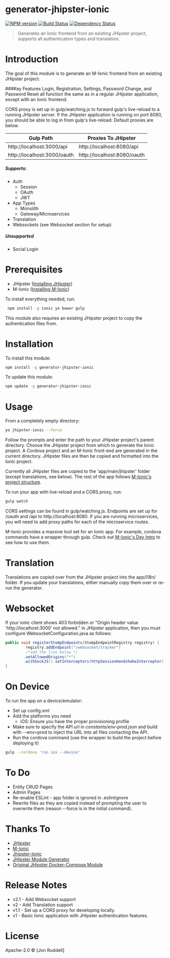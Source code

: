 # generator-jhipster-ionic
[![NPM version][npm-image]][npm-url] [![Build Status][travis-image]][travis-url] [![Dependency Status][daviddm-image]][daviddm-url]
> Generates an Ionic frontend from an existing JHipster project, supports all authentication types and translation.

# Introduction

The goal of this module is to generate an  M-Ionic frontend from an existing JHipster project.  

###Key Features
Login, Registration, Settings, Password Change, and Password Reset all function the same as in a regular JHipster 
application, except with an Ionic frontend.

CORS proxy is set up in gulp/watching.js to forward gulp's live-reload to a running JHipster server.  If the JHipster 
application is running on port 8080, you should be able to log in from gulp's live-reload.  Default proxies are below.

Gulp Path | Proxies To JHipster
------------- | -------------
http://localhost:3000/api  | http://localhost:8080/api
http://localhost:3000/oauth  | http://localhost:8080/oauth


 
##### Supports:
- Auth
  - Session
  - OAuth
  - JWT
- App Types
  - Monolith
  - Gateway/Microservices
- Translation
- Websockets (see Websocket section for setup)

##### Unsupported
- Social Login

# Prerequisites
- JHipster ([Installing JHipster](https://jhipster.github.io/installation.html))
- M-Ionic ([Installing M-Ionic](https://github.com/mwaylabs/generator-m-ionic/blob/master/docs/start/installation_prerequisites.md))

To install everything needed, run:
```bash
 npm install -g ionic yo bower gulp
```
This module also requires an existing JHipster project to copy the authentication files from.

# Installation

To install this module:

```bash
npm install -g generator-jhipster-ionic
```

To update this module:
```bash
npm update -g generator-jhipster-ionic
```

# Usage
From a completely empty directory: 
```bash
yo jhipster-ionic --force
```
Follow the prompts and enter the path to your JHipster project's parent directory.  Choose the JHipster project from 
which to generate the Ionic project.  A Cordova project and an M-Ionic front-end are generated in the current directory.
  JHipster files are then be copied and formatted into the Ionic project.

Currently all JHipster files are copied to the 'app/main/jhipster' folder (except translations, see below).  The rest of the app follows [M-Ionic's project structure](https://github.com/mwaylabs/generator-m-ionic/blob/master/docs/start/file_structure.md).

To run your app with live-reload and a CORS proxy, run:
```bash
gulp watch
```
CORS settings can be found in gulp/watching.js.  Endpoints are set up for /oauth and /api to http://localhost:8080. If you are running microservices, 
you will need to add proxy paths for each of the microservice routes.

M-Ionic provides a massive tool set for an Ionic app.  For example, cordova commands have a wrapper through gulp.  Check out [M-Ionic's Dev Intro](https://github.com/mwaylabs/generator-m-ionic/blob/master/docs/start/development_intro.md) to see how to use them.


# Translation

Translations are copied over from the JHipster project into the app/i18n/ folder.  If you update your translations, either manually copy them over or re-run the generator.

# Websocket
If your ionic client shows 403 forbidden or "Origin header value 'http://localhost:3000' not allowed." in JHipster application, then you must configure
   WebsocketConfiguration.java as follows:
```java
public void registerStompEndpoints(StompEndpointRegistry registry) {
         registry.addEndpoint("/websocket/tracker")
         /*add the line below */
        .setAllowedOrigins("*")
        .withSockJS().setInterceptors(httpSessionHandshakeInterceptor());
}
```
# On Device

To run the app on a device/emulator:
- Set up config.xml
- Add the platforms you need
  - iOS: Ensure you have the proper provisioning profile
- Make sure to specify the API url in *constants/env-prod.json* and build with --env=prod to inject the URL into all files contacting the API.
- Run the cordova command (use the wrapper to build the project before deploying it)
```bash
gulp --cordova 'run ios --device'
```

# To Do
- Entity CRUD Pages
- Admin Pages
- Re-enable ESLint - app folder is ignored in .eslintignore
- Rewrite files as they are copied instead of prompting the user to overwrite them (reason --force is in the initial command).

# Thanks To

- [JHipster](https://github.com/jhipster/generator-jhipster)
- [M-Ionic](https://github.com/mwaylabs/generator-m-ionic)
- [Jhipster-Ionic](https://github.com/gmarziou/jhipster-ionic)
- [JHipster Module Generator](https://github.com/jhipster/generator-jhipster-module)
- [Original JHipster Docker-Compose Module](https://github.com/jhipster/generator-jhipster-docker-compose)

# Release Notes
- v2.1 - Add Websocket support
- v2 - Add Translation support
- v1.1 - Set up a CORS proxy for developing locally.
- v1 - Basic Ionic application with JHipster authentication features.
# License

Apache-2.0 © [Jon Ruddell]

[npm-image]: https://img.shields.io/npm/v/generator-jhipster-ionic.svg
[npm-url]: https://npmjs.org/package/generator-jhipster-ionic
[travis-image]: https://travis-ci.org/ruddell/generator-jhipster-ionic.svg?branch=master
[travis-url]: https://travis-ci.org/ruddell/generator-jhipster-ionic
[daviddm-image]: https://david-dm.org/ruddell/generator-jhipster-ionic.svg?theme=shields.io
[daviddm-url]: https://david-dm.org/ruddell/generator-jhipster-module
